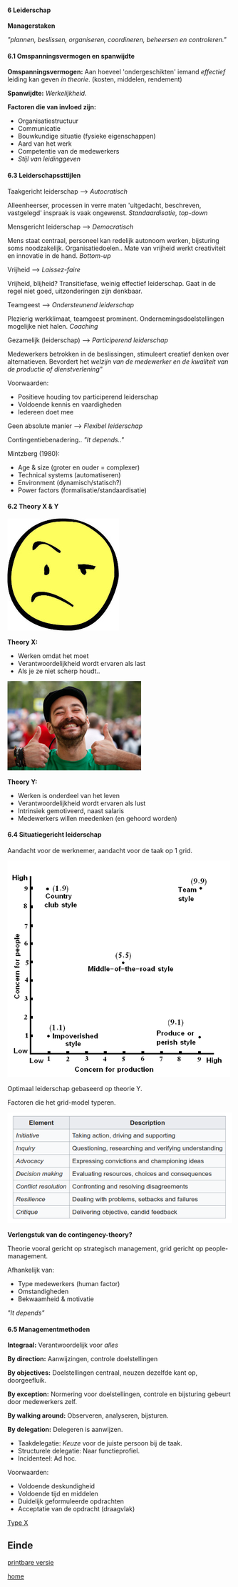 #### 6 Leiderschap


**Managerstaken**

_"plannen, beslissen, organiseren, coordineren, beheersen en controleren."_


#### 6.1 Omspanningsvermogen en spanwijdte


**Omspanningsvermogen:** Aan hoeveel 'ondergeschikten' iemand _effectief_ leiding kan geven _in theorie_. (kosten, middelen, rendement)

**Spanwijdte:** _Werkelijkheid._


**Factoren die van invloed zijn:**

- Organisatiestructuur
- Communicatie
- Bouwkundige situatie (fysieke eigenschappen)
- Aard van het werk
- Competentie van de medewerkers
- _Stijl van leidinggeven_


#### 6.3 Leiderschapssttijlen


Taakgericht leiderschap --> _Autocratisch_

Alleenheerser, processen in verre maten 'uitgedacht, beschreven, vastgelegd' inspraak is vaak ongewenst. _Standaardisatie, top-down_


Mensgericht leiderschap --> _Democratisch_

Mens staat centraal, personeel kan redelijk autonoom werken, bijsturing soms noodzakelijk. Organisatiedoelen.. Mate van vrijheid werkt creativiteit en innovatie in de hand. _Bottom-up_


Vrijheid --> _Laissez-faire_ 

Vrijheid, blijheid? Transitiefase, weinig effectief leiderschap. Gaat in de regel niet goed, uitzonderingen zijn denkbaar.


Teamgeest --> _Ondersteunend leiderschap_

Plezierig werkklimaat, teamgeest prominent. Ondernemingsdoelstellingen mogelijke niet halen. _Coaching_


Gezamelijk (leiderschap) --> _Participerend leiderschap_

Medewerkers betrokken in de beslissingen, stimuleert creatief denken over alternatieven. Bevordert het _welzijn van de medewerker en de kwaliteit van de productie of dienstverlening"_

Voorwaarden:
- Positieve houding tov participerend leiderschap
- Voldoende kennis en vaardigheden
- Iedereen doet mee


Geen absolute manier --> _Flexibel leiderschap_

Contingentiebenadering.. _"It depends.."_


Mintzberg (1980):
- Age & size (groter en ouder = complexer)
- Technical systems (automatiseren)
- Environment (dynamisch/statisch?)
- Power factors (formalisatie/standaardisatie)


#### 6.2 Theory X & Y


![cynical](vavo/fotos/cynical.jpg)

**Theory X:**
- Werken omdat het moet
- Verantwoordelijkheid wordt ervaren als last
- Als je ze niet scherp houdt..


![optimistic](vavo/fotos/optimism.jpg)

**Theory Y:**
- Werken is onderdeel van het leven
- Verantwoordelijkheid wordt ervaren als lust
- Intrinsiek gemotiveerd, naast salaris
- Medewerkers willen meedenken (en gehoord worden)


#### 6.4 Situatiegericht leiderschap


Aandacht voor de werknemer, aandacht voor de taak op 1 grid.

![Managerial grid](vavo/fotos/man_grid.PNG)

Optimaal leiderschap gebaseerd op theorie Y.


Factoren die het grid-model typeren.

![Managerial grid 2](vavo/fotos/man_grid2.png)


**Verlengstuk van de contingency-theory?**

Theorie vooral gericht op strategisch management, grid gericht op people-management.


Afhankelijk van:
- Type medewerkers (human factor)
- Omstandigheden
- Bekwaamheid & motivatie

_"It depends"_


#### 6.5 Managementmethoden

**Integraal:** Verantwoordelijk voor _alles_

**By direction:** Aanwijzingen, controle doelstellingen

**By objectives:** Doelstellingen centraal, neuzen dezelfde kant op, doorgeefluik.

**By exception:** Normering voor doelstellingen, controle en bijsturing gebeurt door medewerkers zelf.

**By walking around:** Observeren, analyseren, bijsturen.


**By delegation:** Delegeren is aanwijzen.
- Taakdelegatie: _Keuze_ voor de juiste persoon bij de taak.
- Structurele delegatie: Naar functieprofiel.
- Incidenteel: Ad hoc.

Voorwaarden:
- Voldoende deskundigheid
- Voldoende tijd en middelen
- Duidelijk geformuleerde opdrachten
- Acceptatie van de opdracht (draagvlak)


[Type X](http://www.youtube.com/embed/u4S8rQaOupU)


## Einde

[printbare versie](vwo_hfd7-8.html?print-pdf)

[home](index.html)
